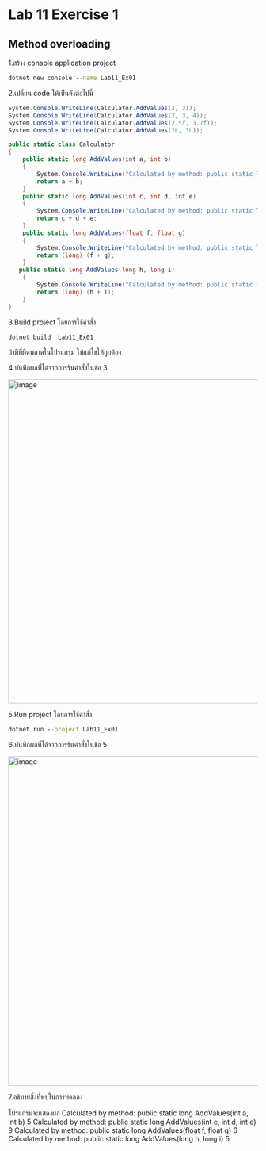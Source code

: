 # Lab 11 Exercise 1

## Method overloading

1.สร้าง console application project

```cmd
dotnet new console --name Lab11_Ex01
```

2.เปลี่ยน code ให้เป็นดังต่อไปนี้

```cs
System.Console.WriteLine(Calculator.AddValues(2, 3));
System.Console.WriteLine(Calculator.AddValues(2, 3, 4));
System.Console.WriteLine(Calculator.AddValues(2.5f, 3.7f));
System.Console.WriteLine(Calculator.AddValues(2L, 3L));

public static class Calculator
{
    public static long AddValues(int a, int b)
    {
        System.Console.WriteLine("Calculated by method: public static long AddValues(int a, int b)");
        return a + b;
    }
    public static long AddValues(int c, int d, int e)
    {
        System.Console.WriteLine("Calculated by method: public static long AddValues(int c, int d, int e)");
        return c + d + e;
    }
    public static long AddValues(float f, float g)
    {
        System.Console.WriteLine("Calculated by method: public static long AddValues(float f, float g)");
        return (long) (f + g);
    }
   public static long AddValues(long h, long i)
    {
        System.Console.WriteLine("Calculated by method: public static long AddValues(long h, long i)");
        return (long) (h + i);
    }
}
```

3.Build project โดยการใช้คำสั่ง

```cmd
dotnet build  Lab11_Ex01
```

ถ้ามีที่ผิดพลาดในโปรแกรม ให้แก้ไขให้ถูกต้อง

4.บันทึกผลที่ได้จากการรันคำสั่งในข้อ 3

<img width="653" alt="image" src="https://github.com/chatladawongkanyon/03376836-OOP-2566-Lab-11/assets/144195963/4dbae804-5ea8-48e6-9d9b-ed9a77e0e0dc">

5.Run project โดยการใช้คำสั่ง

```cmd
dotnet run --project Lab11_Ex01
```

6.บันทึกผลที่ได้จากการรันคำสั่งในข้อ 5

<img width="665" alt="image" src="https://github.com/chatladawongkanyon/03376836-OOP-2566-Lab-11/assets/144195963/6fce51ca-f647-46ca-879f-37b2bd34fa2f">

7.อธิบายสิ่งที่พบในการทดลอง

โปรแกรมจะแสดงผล
Calculated by method: public static long AddValues(int a, int b)
5
Calculated by method: public static long AddValues(int c, int d, int e)
9
Calculated by method: public static long AddValues(float f, float g)
6
Calculated by method: public static long AddValues(long h, long i)
5
